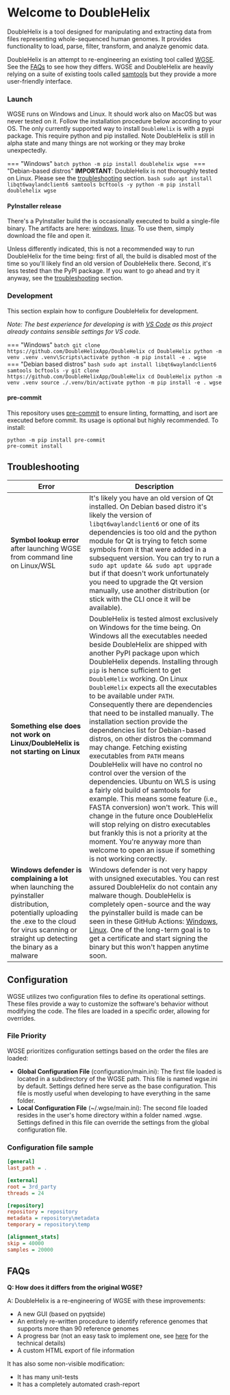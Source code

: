 # Welcome to DoubleHelix

DoubleHelix is a tool designed for manipulating and extracting data from files representing whole-sequenced human genomes. It provides functionality to load, parse, filter, transform, and analyze genomic data.

DoubleHelix is an attempt to re-engineering an existing tool called [WGSE](https://wgse.io). See the [FAQs](#faqs) to see how they differs. WGSE and DoubleHelix are heavily relying on a suite of existing tools called [samtools](https://samtools.github.io/) but they provide a more user-friendly interface.

### Launch
WGSE runs on Windows and Linux. It should work also on MacOS but was never tested on it. Follow the installation procedure below according to your OS.
The only currently supported way to install `DoubleHelix` is with a pypi package.
This require python and pip installed. Note DoubleHelix is still in alpha state and many things are not working or they may broke unexpectedly.

=== "Windows"
    ```batch
    python -m pip install doublehelix
    wgse
    ```
=== "Debian-based distros"
    **IMPORTANT**: DoubleHelix is not thoroughly tested on Linux. Please see the [troubleshooting](#troubleshooting) section.
    ```bash
    sudo apt install libqt6waylandclient6 samtools bcftools -y
    python -m pip install doublehelix
    wgse
    ```

#### PyInstaller release
There's a PyInstaller build the is occasionally executed to build a single-file binary.
The artifacts are here: [windows](https://github.com/DoubleHelixApp/DoubleHelix/actions/workflows/python-pyinstaller-win.yml), [linux](https://github.com/DoubleHelixApp/DoubleHelix/actions/workflows/python-pyinstaller-linux.yml). To use them, simply download the file and open it.

Unless differently indicated, this is not a recommended way to run DoubleHelix for the time being: first of all, the build is disabled most of the time so you'll likely find an old version of DoubleHelix there. Second, it's less tested than the PyPI package. If you want to go ahead and try it anyway, see the [troubleshooting](#troubleshooting) section.

### Development
This section explain how to configure DoubleHelix for development.

_Note: The best experience for developing is with [VS Code](https://code.visualstudio.com/) as this project already contains sensible settings for VS code._

=== "Windows"
    ```batch
    git clone https://github.com/DoubleHelixApp/DoubleHelix
    cd DoubleHelix
    python -m venv .venv
    .venv\Scripts\activate
    python -m pip install -e .
    wgse
    ```
=== "Debian based distros"
    ```bash
    sudo apt install libqt6waylandclient6 samtools bcftools -y
    git clone https://github.com/DoubleHelixApp/DoubleHelix
    cd DoubleHelix
    python -m venv .venv
    source ./.venv/bin/activate
    python -m pip install -e .
    wgse
    ```

#### pre-commit
This repository uses [pre-commit](https://pre-commit.com/#intro) to ensure linting, formatting, and isort are executed before commit.
Its usage is optional but highly recommended. To install:
```
python -m pip install pre-commit
pre-commit install
```

## Troubleshooting

Error | Description
------|------------
**Symbol lookup error** after launching WGSE from command line on Linux/WSL| It's likely you have an old version of Qt installed. On Debian based distro it's likely the version of `libqt6waylandclient6` or one of its dependencies is too old and the python module for Qt is trying to fetch some symbols from it that were added in a subsequent version. You can try to run a `sudo apt update && sudo apt upgrade` but if that doesn't work unfortunately you need to upgrade the Qt version manually, use another distribution (or stick with the CLI once it will be available).
**Something else does not work on Linux/DoubleHelix is not starting on Linux**| DoubleHelix is tested almost exclusively on Windows for the time being. On Windows all the executables needed beside DoubleHelix are shipped with another PyPI package upon which DoubleHelix depends. Installing through `pip` is hence sufficient to get `DoubleHelix` working. On Linux `DoubleHelix` expects all the executables to be available under `PATH`. Consequently there are dependencies that need to be installed manually. The installation section provide the dependencies list for Debian-based distros, on other distros the command may change. Fetching existing executables from `PATH` means DoubleHelix will have no control no control over the version of the dependencies. Ubuntu on WLS is using a fairly old build of samtools for example. This means some feature (i.e., FASTA conversion) won't work. This will change in the future once DoubleHelix will stop relying on distro executables but frankly this is not a priority at the moment. You're anyway more than welcome to open an issue if something is not working correctly.
**Windows defender is complaining a lot** when launching the pyinstaller distribution, potentially uploading the .exe to the cloud for virus scanning or straight up detecting the binary as a malware| Windows defender is not very happy with unsigned executables. You can rest assured DoubleHelix do not contain any malware though. DoubleHelix is completely open-source and the way the pyinstaller build is made can be seen in these GitHub Actions: [Windows](https://github.com/DoubleHelixApp/DoubleHelix/blob/main/.github/workflows/python-pyinstaller-win.yml), [Linux](https://github.com/DoubleHelixApp/DoubleHelix/blob/main/.github/workflows/python-pyinstaller-linux.yml). One of the long-term goal is to get a certificate and start signing the binary but this won't happen anytime soon.


## Configuration

WGSE utilizes two configuration files to define its operational settings. These files provide a way to customize the software's behavior without modifying the code. The files are loaded in a specific order, allowing for overrides.

### File Priority

WGSE prioritizes configuration settings based on the order the files are loaded:

- **Global Configuration File** (configuration/main.ini): The first file loaded is located in a subdirectory of the WGSE path. This file is named wgse.ini by default. Settings defined here serve as the base configuration. This file is mostly useful when developing to have everything in the same folder.
- **Local Configuration File** (~/.wgse/main.ini): The second file loaded resides in the user's home directory within a folder named .wgse. Settings defined in this file can override the settings from the global configuration file.

### Configuration file sample

```ini
[general]
last_path = .

[external]
root = 3rd_party
threads = 24

[repository]
repository = repository
metadata = repository\metadata
temporary = repository\temp

[alignment_stats]
skip = 40000
samples = 20000
```

## FAQs

**Q: How does it differs from the original WGSE?**

A: DoubleHelix is a re-engineering of WGSE with these improvements:

- A new GUI (based on pyqtside)
- An entirely re-written procedure to identify reference genomes that supports more than 90 reference genomes
- A progress bar (not an easy task to implement one, see [here](advanced-topics.md) for the technical details)
- A custom HTML export of file information

It has also some non-visible modification:

- It has many unit-tests
- It has a completely automated crash-report